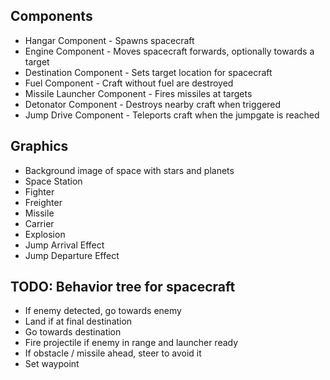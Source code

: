 ## Components

- Hangar Component - Spawns spacecraft
- Engine Component - Moves spacecraft forwards, optionally towards a target
- Destination Component - Sets target location for spacecraft
- Fuel Component - Craft without fuel are destroyed
- Missile Launcher Component - Fires missiles at targets
- Detonator Component - Destroys nearby craft when triggered
- Jump Drive Component - Teleports craft when the jumpgate is reached

## Graphics

- Background image of space with stars and planets
- Space Station
- Fighter
- Freighter
- Missile
- Carrier
- Explosion
- Jump Arrival Effect
- Jump Departure Effect

## TODO: Behavior tree for spacecraft

- If enemy detected, go towards enemy
- Land if at final destination
- Go towards destination
- Fire projectile if enemy in range and launcher ready
- If obstacle / missile ahead, steer to avoid it
- Set waypoint